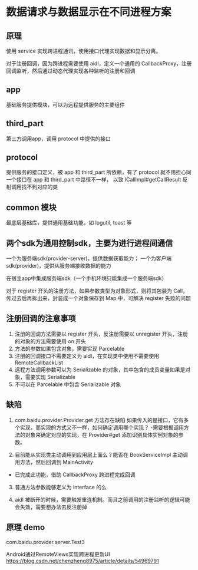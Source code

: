 # 数据请求与数据显示在不同进程方案

## 原理
使用 service 实现跨进程通讯，使用接口代理实现数据和显示分离。

对于注册回调，因为跨进程需要使用 aidl，定义一个通用的 CallbackProxy，注册回调监听，然后通过动态代理实现各种监听的注册和回调

## app
基础服务提供模块，可以为远程提供服务的主要组件



## third_part
第三方调用app，调用 protocol 中提供的接口

## protocol 
提供服务的接口定义，被 app 和 third_part 所依赖，有了 protocol 就不用担心同一个接口在 app 和 third_part 中路径不一样，
以致 ICallImpl#getCallResult 反射调用找不到对应的类

## common 模块
最底层基础库，提供通用基础功能，如 logutil, toast 等




## 两个sdk为通用控制sdk，主要为进行进程间通信
一个为服务端sdk(provider-server)，提供数据获取能力；
一个为客户端sdk(provider)，提供从服务端接收数据的能力


在宿主app中集成服务端sdk（一个手机环境只能集成一个服务端sdk）

对于 register 开头的注册方法，如果参数类型为对象形式，则将其包装为 Call，传过去后再拆出来，封装成一个对象保存到 Map 中，可解决 register 失败的问题

## 注册回调的注意事项
1. 注册的回调方法需要以 register 开头，反注册需要以 unregister 开头，注册的对象的方法需要使用 on 开头
2. 方法的参数如果包含对象，需要实现 Parcelable
3. 注册的回调接口不需要定义为 aidl，在实现类中使用不需要使用 RemoteCallbackList
4. 远程方法调用参数可以为 Serializable 的对象，其中包含的成员变量如果是对象，需要实现 Serializable
5. 不可以在 Parcelable 中包含 Serializable 对象

## 缺陷
1. com.baidu.provider.Provider.get 方法存在缺陷
如果传入的是接口，它有多个实现，而实现的方式又不一样，如何确定调用哪个实现？
-需要根据调用方法的对象来确定对应的实现，在 Provider#get 添加识别具体实例对象的参数。

2. 目前能从实现类主动调用到应用层上面么？能否在 BookServiceImpl 主动调用方法，然后回调到 MainActivity
- 已完成此功能，借助 CallbackProxy 跨进程完成回调

3. 普通方法参数能够定义为 interface 的么

4. aidl 被断开的时候，需要触发重连机制。而且之前调用的注册监听的逻辑可能会失效，需要想办法去反注册掉


## 原理 demo
com.baidu.provider.server.Test3




Android通过RemoteViews实现跨进程更新UI
https://blog.csdn.net/chenzheng8975/article/details/54969791












